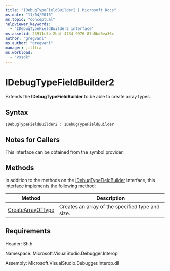 ```yaml
---
title: "IDebugTypeFieldBuilder2 | Microsoft Docs"
ms.date: "11/04/2016"
ms.topic: "conceptual"
helpviewer_keywords:
  - "IDebugTypeFieldBuilder2 interface"
ms.assetid: 23911c5b-2bbf-4734-9976-87a0bd6ea36c
author: "gregvanl"
ms.author: "gregvanl"
manager: jillfra
ms.workload:
  - "vssdk"
---
```

# IDebugTypeFieldBuilder2
Extends the **IDebugTypeFieldBuilder** to be able to create array types.

## Syntax

```
IDebugTypeFieldBuilder2 : IDebugTypeFieldBuilder
```

## Notes for Callers
 This interface can be obtained from the symbol provider.

## Methods
 In addition to the methods on the [IDebugTypeFieldBuilder](../../../extensibility/debugger/reference/idebugtypefieldbuilder.md) interface, this interface implements the following method:

|Method|Description|
|------------|-----------------|
|[CreateArrayOfType](../../../extensibility/debugger/reference/idebugtypefieldbuilder2-createarrayoftype.md)|Creates an array of the specified type and size.|

## Requirements
 Header: Sh.h

 Namespace: Microsoft.VisualStudio.Debugger.Interop

 Assembly: Microsoft.VisualStudio.Debugger.Interop.dll